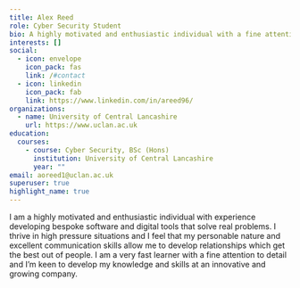 ```yaml
---
title: Alex Reed
role: Cyber Security Student
bio: A highly motivated and enthusiastic individual with a fine attention to detail
interests: []
social:
  - icon: envelope
    icon_pack: fas
    link: /#contact
  - icon: linkedin
    icon_pack: fab
    link: https://www.linkedin.com/in/areed96/
organizations:
  - name: University of Central Lancashire
    url: https://www.uclan.ac.uk
education:
  courses:
    - course: Cyber Security, BSc (Hons)
      institution: University of Central Lancashire
      year: ""
email: aoreed1@uclan.ac.uk
superuser: true
highlight_name: true
---
```

I am a highly motivated and enthusiastic individual with experience developing bespoke software and digital tools that solve real problems. I thrive in high pressure situations and I feel that my personable nature and excellent communication skills allow me to develop relationships which get the best out of people. I am a very fast learner with a fine attention to detail and I’m keen to develop my knowledge and skills at an innovative and growing company.